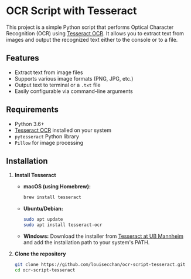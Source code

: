 # OCR Script with Tesseract

This project is a simple Python script that performs Optical Character Recognition (OCR) using [Tesseract OCR](https://github.com/tesseract-ocr/tesseract). It allows you to extract text from images and output the recognized text either to the console or to a file.

## Features

- Extract text from image files
- Supports various image formats (PNG, JPG, etc.)
- Output text to terminal or a `.txt` file
- Easily configurable via command-line arguments

## Requirements

- Python 3.6+
- [Tesseract OCR](https://github.com/tesseract-ocr/tesseract) installed on your system
- `pytesseract` Python library
- `Pillow` for image processing

## Installation

1. **Install Tesseract**

   - **macOS (using Homebrew):**
     ```bash
     brew install tesseract
     ```

   - **Ubuntu/Debian:**
     ```bash
     sudo apt update
     sudo apt install tesseract-ocr
     ```

   - **Windows:**
     Download the installer from [Tesseract at UB Mannheim](https://github.com/UB-Mannheim/tesseract/wiki) and add the installation path to your system's PATH.

2. **Clone the repository**

   ```bash
   git clone https://github.com/louisecchan/ocr-script-tesseract.git
   cd ocr-script-tesseract
